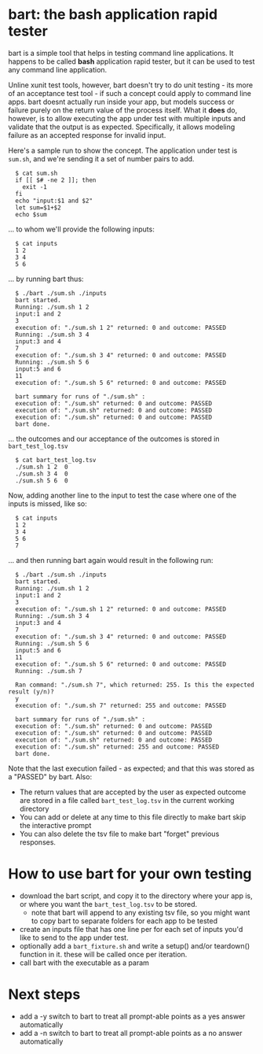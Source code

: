 bart: the bash application rapid tester
========================================

bart is a simple tool that helps in testing command line applications. It happens to be called __bash__ application rapid tester, but it can be used to test any command line application.

Unline xunit test tools, however, bart doesn't try to do unit testing - its more of an acceptance test tool - if such a concept could apply to command line apps. bart doesnt actually run inside your app, but models success or failure purely on the return value of the process itself. What it __does__ do, however, is to allow executing the app under test with multiple inputs and validate that the output is as expected. Specifically, it allows modeling failure as an accepted response for invalid input.

Here's a sample run to show the concept. The application under test is `sum.sh`, and we're sending it a set of number pairs to add.

      $ cat sum.sh
      if [[ $# -ne 2 ]]; then
        exit -1
      fi
      echo "input:$1 and $2"
      let sum=$1+$2
      echo $sum

... to whom we'll provide the following inputs:

      $ cat inputs
      1 2
      3 4
      5 6
      
... by running bart thus:

      $ ./bart ./sum.sh ./inputs
      bart started.
      Running: ./sum.sh 1 2
      input:1 and 2
      3
      execution of: "./sum.sh 1 2" returned: 0 and outcome: PASSED
      Running: ./sum.sh 3 4
      input:3 and 4
      7
      execution of: "./sum.sh 3 4" returned: 0 and outcome: PASSED
      Running: ./sum.sh 5 6
      input:5 and 6
      11
      execution of: "./sum.sh 5 6" returned: 0 and outcome: PASSED
      
      bart summary for runs of "./sum.sh" :
      execution of: "./sum.sh" returned: 0 and outcome: PASSED
      execution of: "./sum.sh" returned: 0 and outcome: PASSED
      execution of: "./sum.sh" returned: 0 and outcome: PASSED
      bart done.
      
... the outcomes and our acceptance of the outcomes is stored in `bart_test_log.tsv`

      $ cat bart_test_log.tsv
      ./sum.sh 1 2	0
      ./sum.sh 3 4	0
      ./sum.sh 5 6	0

Now, adding another line to the input to test the case where one of the inputs is missed, like so:
    
      $ cat inputs
      1 2
      3 4
      5 6
      7

... and then running bart again would result in the following run:

      $ ./bart ./sum.sh ./inputs
      bart started.
      Running: ./sum.sh 1 2
      input:1 and 2
      3
      execution of: "./sum.sh 1 2" returned: 0 and outcome: PASSED
      Running: ./sum.sh 3 4
      input:3 and 4
      7
      execution of: "./sum.sh 3 4" returned: 0 and outcome: PASSED
      Running: ./sum.sh 5 6
      input:5 and 6
      11
      execution of: "./sum.sh 5 6" returned: 0 and outcome: PASSED
      Running: ./sum.sh 7
      
      Ran command: "./sum.sh 7", which returned: 255. Is this the expected result (y/n)?
      y
      execution of: "./sum.sh 7" returned: 255 and outcome: PASSED
      
      bart summary for runs of "./sum.sh" :
      execution of: "./sum.sh" returned: 0 and outcome: PASSED
      execution of: "./sum.sh" returned: 0 and outcome: PASSED
      execution of: "./sum.sh" returned: 0 and outcome: PASSED
      execution of: "./sum.sh" returned: 255 and outcome: PASSED
      bart done.

Note that the last execution failed - as expected; and that this was stored as a "PASSED" by bart.
Also:
- The return values that are accepted by the user as expected outcome are stored in a file called `bart_test_log.tsv` in the current working directory
- You can add or delete at any time to this file directly to make bart skip the interactive prompt
- You can also delete the tsv file to make bart "forget" previous responses.

How to use bart for your own testing
====================================
- download the bart script, and copy it to the directory where your app is, or where you want the `bart_test_log.tsv` to be stored.
  - note that bart will append to any existing tsv file, so you might want to copy bart to separate folders for each app to be tested
- create an inputs file that has one line per for each set of inputs you'd like to send to the app under test.
- optionally add a `bart_fixture.sh` and write a setup() and/or teardown() function in it. these will be called once per iteration.
- call bart with the executable as a param

Next steps
==========
- add a -y switch to bart to treat all prompt-able points as a yes answer automatically
- add a -n switch to bart to treat all prompt-able points as a no answer automatically
